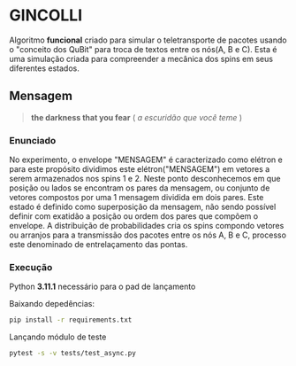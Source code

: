 # GINCOLLI

Algoritmo **funcional** criado para simular o teletransporte de pacotes usando o "conceito dos QuBit" para troca de textos entre os nós(A, B e C). Esta é uma simulação criada para compreender a mecânica dos spins em seus diferentes estados.

## Mensagem

> **the darkness that you fear** ( *a escuridão que você teme* )

### Enunciado

No experimento, o envelope "MENSAGEM" é caracterizado como elétron e para este propósito dividimos este elétron("MENSAGEM") em vetores a serem armazenados nos spins 1 e 2. Neste ponto desconhecemos em que posição ou lados se encontram os pares da mensagem, ou conjunto de vetores compostos por uma 1 mensagem dividida em dois pares. Este estado é definido como superposição da mensagem, não sendo possível definir com exatidão a posição ou ordem dos pares que compõem o envelope. A distribuição de probabilidades cria os spins compondo vetores ou arranjos para a transmissão dos pacotes entre os nós A, B e C, processo este denominado de entrelaçamento das pontas.

### Execução

Python **3.11.1** necessário para o pad de lançamento

Baixando depedências:

```bash
pip install -r requirements.txt
```

Lançando módulo de teste

```bash
pytest -s -v tests/test_async.py
```

